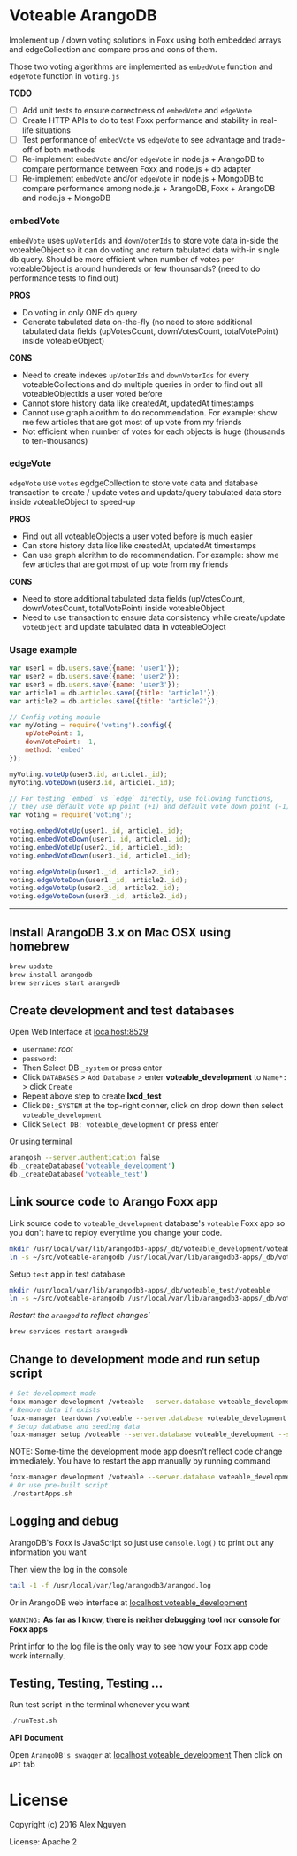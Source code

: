 # Voteable ArangoDB

Implement up / down voting solutions in Foxx using both embedded arrays and edgeCollection and compare pros and cons of them. 

Those two voting algorithms are implemented as `embedVote` function and `edgeVote` function in `voting.js`

**TODO**
* [ ] Add unit tests to ensure correctness of `embedVote` and `edgeVote`
* [ ] Create HTTP APIs to do to test Foxx performance and stability in real-life situations
* [ ] Test performance of `embedVote` vs `edgeVote` to see advantage and trade-off of both methods
* [ ] Re-implement `embedVote` and/or `edgeVote` in node.js + ArangoDB to compare performance between Foxx and node.js + db adapter
* [ ] Re-implement `embedVote` and/or `edgeVote` in node.js + MongoDB to compare performance among node.js + ArangoDB, Foxx + ArangoDB and node.js + MongoDB

### embedVote
`embedVote` uses `upVoterIds` and `downVoterIds` to store vote data in-side the voteableObject so it can 
do voting and return tabulated data with-in single db query. Should be more efficient when number of votes per voteableObject is around hundereds or few thounsands? (need to do performance tests to find out)

**PROS**
 * Do voting in only ONE db query
 * Generate tabulated data on-the-fly (no need to store additional tabulated data fields (upVotesCount, downVotesCount, totalVotePoint) inside voteableObject)

**CONS**
 * Need to create indexes `upVoterIds` and `downVoterIds` for every voteableCollections and do multiple queries in order to find out all voteableObjectIds a user voted before
 * Cannot store history data like createdAt, updatedAt timestamps
 * Cannot use graph alorithm to do recommendation. For example: show me few articles that are got most of up vote from my friends
 * Not efficient when number of votes for each objects is huge (thousands to ten-thousands)

### edgeVote
`edgeVote` use `votes` egdgeCollection to store vote data and database transaction to create / update votes and update/query tabulated data store inside voteableObject to speed-up

**PROS**
 * Find out all voteableObjects a user voted before is much easier
 * Can store history data like like createdAt, updatedAt timestamps
 * Can use graph alorithm to do recommendation. For example: show me few articles that are got most of up vote from my friends

**CONS**
 * Need to store additional tabulated data fields (upVotesCount, downVotesCount, totalVotePoint) inside voteableObject
 * Need to use transaction to ensure data consistency while create/update `voteObject` and update tabulated data in voteableObject
 

### Usage example

```javascript
var user1 = db.users.save({name: 'user1'});
var user2 = db.users.save({name: 'user2'});
var user3 = db.users.save({name: 'user3'});
var article1 = db.articles.save({title: 'article1'});
var article2 = db.articles.save({title: 'article2'});

// Config voting module
var myVoting = require('voting').config({
	upVotePoint: 1,
	downVotePoint: -1,
	method: 'embed'
});

myVoting.voteUp(user3.id, article1._id);
myVoting.voteDown(user3.id, article1._id);

// For testing `embed` vs `edge` directly, use following functions,
// they use default vote up point (+1) and default vote down point (-1)
var voting = require('voting');

voting.embedVoteUp(user1._id, article1._id);
voting.embedVoteDown(user1._id, article1._id);
voting.embedVoteUp(user2._id, article1._id);
voting.embedVoteDown(user3._id, article1._id);

voting.edgeVoteUp(user1._id, article2._id);
voting.edgeVoteDown(user1._id, article2._id);
voting.edgeVoteUp(user2._id, article2._id);
voting.edgeVoteDown(user3._id, article2._id);
```

___


## Install ArangoDB 3.x on Mac OSX using homebrew

```bash
brew update
brew install arangodb
brew services start arangodb
```

## Create development and test databases

Open Web Interface at [localhost:8529](http://localhost:8529)

* `username`: *root*
* `password`:
* Then Select DB `_system` or press enter
* Click `DATABASES` > `Add Database` > enter **voteable_development** to `Name*:` > click `Create`
* Repeat above step to create **lxcd_test**
* Click `DB:_SYSTEM` at the top-right conner, click on drop down then select `voteable_development`
* Click `Select DB: voteable_development` or press enter


Or using terminal

```bash
arangosh --server.authentication false
db._createDatabase('voteable_development')
db._createDatabase('voteable_test')
```

## Link source code to Arango Foxx app
Link source code to `voteable_development` database's `voteable` Foxx app so you don't have to reploy everytime you change your code.

```bash
mkdir /usr/local/var/lib/arangodb3-apps/_db/voteable_development/voteable
ln -s ~/src/voteable-arangodb /usr/local/var/lib/arangodb3-apps/_db/voteable_development/voteable/APP
```

Setup `test` app in test database
```bash
mkdir /usr/local/var/lib/arangodb3-apps/_db/voteable_test/voteable
ln -s ~/src/voteable-arangodb /usr/local/var/lib/arangodb3-apps/_db/voteable_test/voteable/APP
```

*Restart the `arangod` to reflect changes`*
```bash
brew services restart arangodb
```

## Change to development mode and run setup script

```bash
# Set development mode
foxx-manager development /voteable --server.database voteable_development --server.authentication false
# Remove data if exists
foxx-manager teardown /voteable --server.database voteable_development --server.authentication false
# Setup database and seeding data
foxx-manager setup /voteable --server.database voteable_development --server.authentication false
```

NOTE: Some-time the development mode app doesn't reflect code change immediately. You have to restart the app manually by running command
```bash
foxx-manager development /voteable --server.database voteable_development --server.authentication false
# Or use pre-built script
./restartApps.sh
```

## Logging and debug

ArangoDB's Foxx is JavaScript so just use `console.log()` to print out any information you want

Then view the log in the console
```bash
tail -1 -f /usr/local/var/log/arangodb3/arangod.log
```

Or in ArangoDB web interface at [localhost voteable_development](http://localhost:8529/_db/voteable_development/_admin/aardvark/index.html#logs)

`WARNING:` **As far as I know, there is neither debugging tool nor console for Foxx apps**

Print infor to the log file is the only way to see how your Foxx app code work internally.

## Testing, Testing, Testing ...

Run test script in the terminal whenever you want
```bash
./runTest.sh
```

**API Document**

Open `ArangoDB's swagger` at [localhost voteable_development](http://localhost:8529/_db/voteable_development/_admin/aardvark/index.html#service/%2Fvoteable)
Then click on `API` tab

# License

Copyright (c) 2016 Alex Nguyen

License: Apache 2